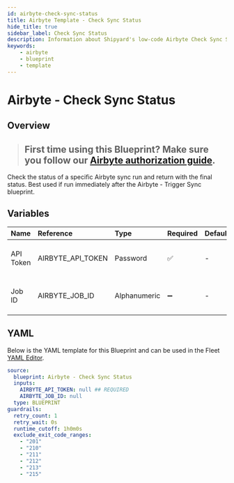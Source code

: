 ```yaml
---
id: airbyte-check-sync-status
title: Airbyte Template - Check Sync Status
hide_title: true
sidebar_label: Check Sync Status
description: Information about Shipyard's low-code Airbyte Check Sync Status blueprint. Check the status of a specific Airbyte sync run and return with the final status.
keywords:
    - airbyte
    - blueprint
    - template
---
```


# Airbyte - Check Sync Status

## Overview

> ## **First time using this Blueprint? Make sure you follow our [Airbyte authorization guide](https://www.shipyardapp.com/docs/blueprint-library/airbyte/airbyte-authorization/)**.

Check the status of a specific Airbyte sync run and return with the final status. Best used if run immediately after the Airbyte - Trigger Sync blueprint.


## Variables

| Name      | Reference         | Type         | Required           | Default | Options | Description                             |
|:----------|:------------------|:-------------|:-------------------|:--------|:--------|:----------------------------------------|
| API Token | AIRBYTE_API_TOKEN | Password     | :white_check_mark: | -       | -       | The API token generated by Airbyte      |
| Job ID    | AIRBYTE_JOB_ID    | Alphanumeric | :heavy_minus_sign: | -       | -       | The ID for the desired to sync to check |


## YAML

Below is the YAML template for this Blueprint and can be used in the Fleet [YAML Editor](../../reference/fleets/yaml-editor.md).

```yaml
source:
  blueprint: Airbyte - Check Sync Status
  inputs:
    AIRBYTE_API_TOKEN: null ## REQUIRED
    AIRBYTE_JOB_ID: null 
  type: BLUEPRINT
guardrails:
  retry_count: 1
  retry_wait: 0s
  runtime_cutoff: 1h0m0s
  exclude_exit_code_ranges:
    - "201"
    - "210"
    - "211"
    - "212"
    - "213"
    - "215"
```
